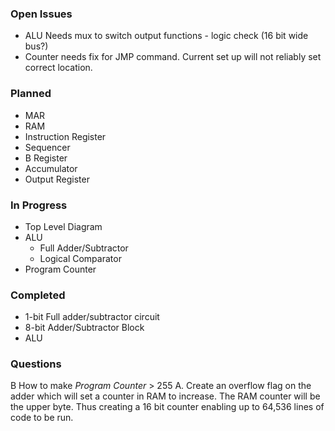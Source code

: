 ### Open Issues
* ALU Needs mux to switch output functions - logic check (16 bit wide bus?)
* Counter needs fix for JMP command.  Current set up will not reliably set correct location.

### Planned
* MAR
* RAM
* Instruction Register
* Sequencer
* B Register
* Accumulator
* Output Register

### In Progress
* Top Level Diagram
* ALU
	* Full Adder/Subtractor
	* Logical Comparator
* Program Counter
 
### Completed
* 1-bit Full adder/subtractor circuit
* 8-bit Adder/Subtractor Block
* ALU
 
### Questions
B How to make _Program Counter_ > 255
	A. Create an overflow flag on the adder which will set a counter in RAM to increase.  The RAM counter will be the upper byte.  Thus creating a 16 bit counter enabling up to 64,536 lines of code to be run.
